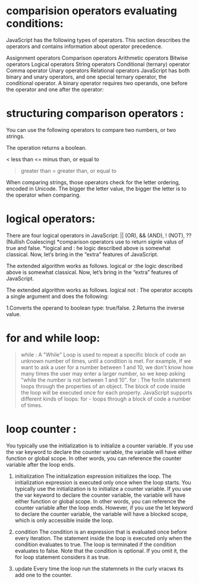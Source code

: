 # comparision operators evaluating conditions:

JavaScript has the following types of operators. This section describes the operators and contains information about operator precedence.

Assignment operators
Comparison operators
Arithmetic operators
Bitwise operators
Logical operators
String operators
Conditional (ternary) operator
Comma operator
Unary operators
Relational operators
JavaScript has both binary and unary operators, and one special ternary operator, the conditional operator. A binary operator requires two operands, one before the operator and one after the operator:

# structuring comparison operators :
You can use the following operators to compare two numbers, or two strings.

The operation returns a boolean.

< less than
<= minus than, or equal to
> greater than
>= greater than, or equal to

When comparing strings, those operators check for the letter ordering, encoded in Unicode. The bigger the letter value, the bigger the letter is to the operator when comparing.

# logical operators: 
There are four logical operators in JavaScript: || (OR), && (AND), ! (NOT), ?? (Nullish Coalescing)
*comparison operators use to return signle valus of true and false.
*logical and : he logic described above is somewhat classical. Now, let’s bring in the “extra” features of JavaScript.

The extended algorithm works as follows.
logical or :the logic described above is somewhat classical. Now, let’s bring in the “extra” features of JavaScript.

The extended algorithm works as follows.
logical not : The operator accepts a single argument and does the following:

1.Converts the operand to boolean type: true/false.
2.Returns the inverse value.

# for and while loop:
> while : A "While" Loop is used to repeat a specific block of code an unknown number of times, until a condition is met. For example, if we want to ask a user for a number between 1 and 10, we don't know how many times the user may enter a larger number, so we keep asking "while the number is not between 1 and 10".
> for : The for/in statement loops through the properties of an object. The block of code inside the loop will be executed once for each property. JavaScript supports different kinds of loops: for - loops through a block of code a number of times.
 # loop counter :
 You typically use the initialization is to initialize a counter variable. If you use the var keyword to declare the counter variable, the variable will have either function or global scope. In other words, you can reference the counter variable after the loop ends.
 1) initialization
The initialization expression initializes the loop. The initialization expression is executed only once when the loop starts. You typically use the initialization is to initialize a counter variable. If you use the var keyword to declare the counter variable, the variable will have either function or global scope. In other words, you can reference the counter variable after the loop ends. However, if you use the let keyword to declare the counter variable, the variable will have a blocked scope, which is only accessible inside the loop.

2) condition
The condition is an expression that is evaluated once before every iteration. The statement inside the loop is executed only when the condition evaluates to true. The loop is terminated if the condition evaluates to false. Note that the condition is optional. If you omit it, the for loop statement considers it as true.
 3) update 
 Every time the loop run the statemnets in the curly vracws its add one to the counter.
